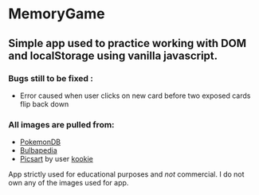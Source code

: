 # MemoryGame
## Simple app used to practice working with DOM and localStorage using vanilla javascript.
### Bugs still to be fixed :
* Error caused when user clicks on new card before two exposed cards flip back down

### All images are pulled from:
* [PokemonDB](https://pokemondb.net)
* [Bulbapedia](https://bulbapedia.bulbagarden.net)
* [Picsart](https://picsart.com) by user [kookie](https://picsart.com/u/kckichiv/stickers)

App strictly used for educational purposes and _not_ commercial. I do not own any of the images used for app. 

